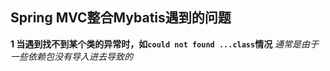 ## Spring MVC整合Mybatis遇到的问题

**1 当遇到找不到某个类的异常时，如`could not found ...class`情况**
*通常是由于一些依赖包没有导入进去导致的*
